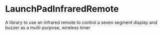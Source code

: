 # LaunchPadInfraredRemote
A library to use an infrared remote to control a seven segment display and buzzer as a multi-purpose, wireless timer
